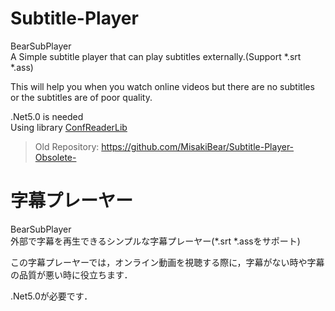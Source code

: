 # Subtitle-Player
 BearSubPlayer  
 A Simple subtitle player that can play subtitles externally.(Support *.srt *.ass)  
  
 This will help you when you watch online videos but there are no subtitles or the subtitles are of poor quality.  
  
  .Net5.0 is needed  
  Using library [ConfReaderLib](https://github.com/MisakiBear/ConfReaderLib)  
  
  > Old Repository: https://github.com/MisakiBear/Subtitle-Player-Obsolete-  
  
# 字幕プレーヤー
 BearSubPlayer  
 外部で字幕を再生できるシンプルな字幕プレーヤー(*.srt *.assをサポート)  
  
 この字幕プレーヤーでは，オンライン動画を視聴する際に，字幕がない時や字幕の品質が悪い時に役立ちます．   
  
  .Net5.0が必要です．  
